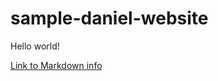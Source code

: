 # sample-daniel-website

Hello world!

[Link to Markdown info](https://docs.github.com/en/get-started/writing-on-github/getting-started-with-writing-and-formatting-on-github/basic-writing-and-formatting-syntax)
